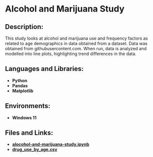 <h1>Alcohol and Marijuana Study</h1>

<h2>Description:</h2>
This study looks at alcohol and marijuana use and frequency factors as related to age demographics in data obtained from a dataset. Data was obtained from githubusercontent.com. When run, data is analyzed and modelled into line plots, highlighting trend differences in the data.
<br />


<h2>Languages and Libraries:</h2>

- <b>Python</b> 
- <b>Pandas</b>
- <b>Matplotlib</b>

<h2>Environments:</h2>

- <b>Windows 11</b> 

<h2>Files and Links:</h2>

- <b>[alocohol-and-marijuana-study.ipynb](https://github.com/andrew-disario/alcohol-and-marijuana-study/blob/main/alcohol-and-marijuana-study.ipynb)</b> 
- <b>[drug_use_by_age.csv](https://raw.githubusercontent.com/fivethirtyeight/data/master/drug-use-by-age/drug-use-by-age.csv)</b> 
